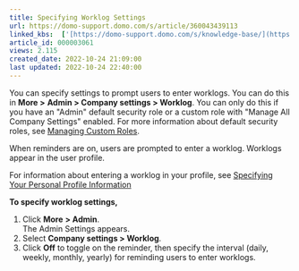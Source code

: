 ```yaml
---
title: Specifying Worklog Settings
url: https://domo-support.domo.com/s/article/360043439113
linked_kbs:  ['[https://domo-support.domo.com/s/knowledge-base/](https://domo-support.domo.com/s/knowledge-base/)', '[https://domo-support.domo.com/s/](https://domo-support.domo.com/s/)', '[https://domo-support.domo.com/s/topic/0TO5w000000ZamlGAC](https://domo-support.domo.com/s/topic/0TO5w000000ZamlGAC)', '[https://domo-support.domo.com/s/topic/0TO5w000000ZaoGGAS](https://domo-support.domo.com/s/topic/0TO5w000000ZaoGGAS)', '[https://domo-support.domo.com/s/article/360043438973](https://domo-support.domo.com/s/article/360043438973)', '[https://domo-support.domo.com/s/article/360043439413](https://domo-support.domo.com/s/article/360043439413)', '[https://domo-support.domo.com/s/article/360043439113](https://domo-support.domo.com/s/article/360043439113)', '[https://domo-support.domo.com/s/topic/0TO5w000000ZaoGGAS/specifying-company-settings](https://domo-support.domo.com/s/topic/0TO5w000000ZaoGGAS/specifying-company-settings)', '[https://domo-support.domo.com/s/article/360043429933](https://domo-support.domo.com/s/article/360043429933)', '[https://domo-support.domo.com/s/article/360043429953](https://domo-support.domo.com/s/article/360043429953)', '[https://domo-support.domo.com/s/article/360042925494](https://domo-support.domo.com/s/article/360042925494)', '[https://domo-support.domo.com/s/article/360043429913](https://domo-support.domo.com/s/article/360043429913)', '[https://domo-support.domo.com/s/article/4408174643607](https://domo-support.domo.com/s/article/4408174643607)', '[https://domo-support.domo.com/s/login/](https://domo-support.domo.com/s/login/)']
article_id: 000003061
views: 2.115
created_date: 2022-10-24 21:09:00
last updated: 2022-10-24 22:40:00
---
```




You can specify settings to prompt users to enter worklogs. You can do this in **More >** **Admin > Company settings > Worklog**. You can only do this if you have an "Admin" default security role or a custom role with "Manage All Company Settings" enabled. For more information about default security roles, see [Managing Custom Roles](/s/article/360043438973 "Security Role Reference").


When reminders are on, users are prompted to enter a worklog. Worklogs appear in the user profile.


For information about entering a worklog in your profile, see [Specifying Your Personal Profile Information](/s/article/360043439413 "Specifying Your Personal Profile Information")


**To specify worklog settings,**


1. Click **More** **> Admin**.  
The Admin Settings appears.
2. Select **Company settings > Worklog**.
3. Click **Off** to toggle on the reminder, then specify the interval (daily, weekly, monthly, yearly) for reminding users to enter worklogs.
